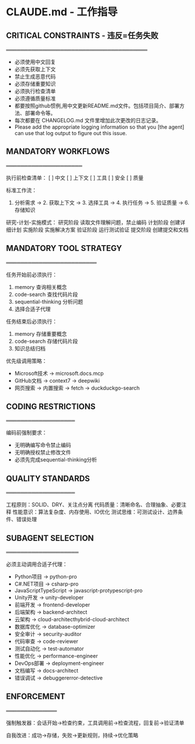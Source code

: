 # CLAUDE.md - 工作指导

## CRITICAL CONSTRAINTS - 违反=任务失败
═══════════════════════════════════════
- 必须使用中文回复
- 必须先获取上下文
- 禁止生成恶意代码
- 必须存储重要知识
- 必须执行检查清单
- 必须遵循质量标准
- 都要按照github惯例,用中文更新README.md文件。包括项目简介、部署方法、部署命令等。
- 每次都要在 CHANGELOG.md 文件里增加此次更改的日志记录。
- Please add the appropriate logging information so that you [the agent] can use that log output to figure out this issue.

## MANDATORY WORKFLOWS
═════════════════════

执行前检查清单：
[ ] 中文 [ ] 上下文 [ ] 工具 [ ] 安全 [ ] 质量

标准工作流：
1. 分析需求 → 2. 获取上下文 → 3. 选择工具 → 4. 执行任务 → 5. 验证质量 → 6. 存储知识

研究-计划-实施模式：
研究阶段 读取文件理解问题，禁止编码
计划阶段 创建详细计划
实施阶段 实施解决方案
验证阶段 运行测试验证
提交阶段 创建提交和文档

## MANDATORY TOOL STRATEGY
═════════════════════════

任务开始前必须执行：
1. memory 查询相关概念
2. code-search 查找代码片段
3. sequential-thinking 分析问题
4. 选择合适子代理

任务结束后必须执行：
1. memory 存储重要概念
2. code-search 存储代码片段
3. 知识总结归档

优先级调用策略：
- Microsoft技术 → microsoft.docs.mcp
- GitHub文档 → context7 → deepwiki
- 网页搜索 → 内置搜索 → fetch → duckduckgo-search

## CODING RESTRICTIONS
═══════════════════

编码前强制要求：
- 无明确编写命令禁止编码
- 无明确授权禁止修改文件
- 必须先完成sequential-thinking分析

## QUALITY STANDARDS
═══════════════════

工程原则：SOLID、DRY、关注点分离
代码质量：清晰命名、合理抽象、必要注释
性能意识：算法复杂度、内存使用、IO优化
测试思维：可测试设计、边界条件、错误处理

## SUBAGENT SELECTION
════════════════════

必须主动调用合适子代理：
- Python项目 → python-pro
- C#.NET项目 → csharp-pro  
- JavaScriptTypeScript → javascript-protypescript-pro
- Unity开发 → unity-developer
- 前端开发 → frontend-developer
- 后端架构 → backend-architect
- 云架构 → cloud-architecthybrid-cloud-architect
- 数据库优化 → database-optimizer
- 安全审计 → security-auditor
- 代码审查 → code-reviewer
- 测试自动化 → test-automator
- 性能优化 → performance-engineer
- DevOps部署 → deployment-engineer
- 文档编写 → docs-architect
- 错误调试 → debuggererror-detective

## ENFORCEMENT
══════════════

强制触发器：会话开始→检查约束，工具调用前→检查流程，回复前→验证清单

自我改进：成功→存储，失败→更新规则，持续→优化策略

